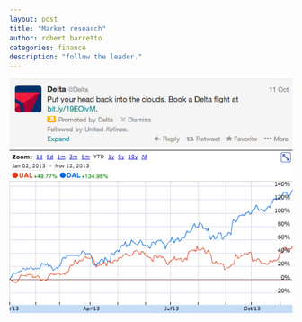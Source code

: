 ```yaml
---
layout: post
title: "Market research"
author: robert barretto
categories: finance
description: "follow the leader."
---
```

![Delta's Twitter feed](/img/posts/2013-11-12-delta-twitter.png)
![Delta / United stock prices year to date](/img/posts/2013-11-12-delta-united.png)
